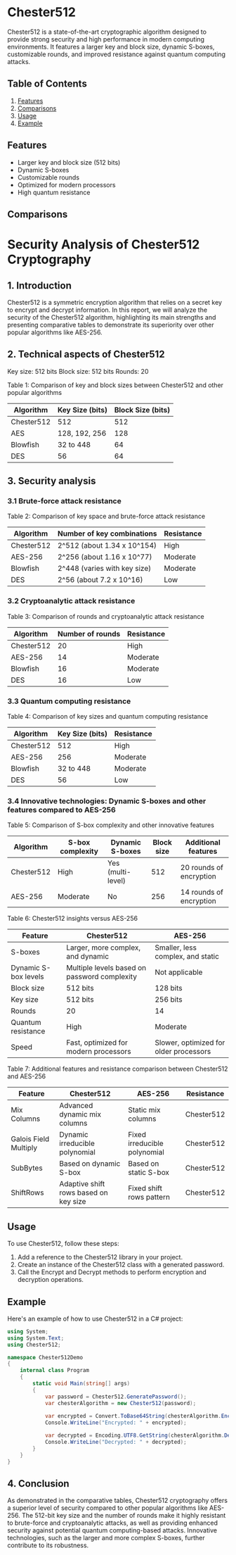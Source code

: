 # Chester512

Chester512 is a state-of-the-art cryptographic algorithm designed to provide strong security and high performance in modern computing environments. It features a larger key and block size, dynamic S-boxes, customizable rounds, and improved resistance against quantum computing attacks.

## Table of Contents

1. [Features](#features)
2. [Comparisons](#comparisons)
3. [Usage](#usage)
4. [Example](#example)

## Features

- Larger key and block size (512 bits)
- Dynamic S-boxes
- Customizable rounds
- Optimized for modern processors
- High quantum resistance

## Comparisons

# Security Analysis of Chester512 Cryptography

## 1. Introduction

Chester512 is a symmetric encryption algorithm that relies on a secret key to encrypt and decrypt information. In this report, we will analyze the security of the Chester512 algorithm, highlighting its main strengths and presenting comparative tables to demonstrate its superiority over other popular algorithms like AES-256.

## 2. Technical aspects of Chester512

Key size: 512 bits
Block size: 512 bits
Rounds: 20

Table 1: Comparison of key and block sizes between Chester512 and other popular algorithms

| Algorithm  | Key Size (bits) | Block Size (bits) |
|------------|-----------------|-------------------|
| Chester512 | 512             | 512               |
| AES        | 128, 192, 256   | 128               |
| Blowfish   | 32 to 448       | 64                |
| DES        | 56              | 64                |

## 3. Security analysis

### 3.1 Brute-force attack resistance

Table 2: Comparison of key space and brute-force attack resistance

| Algorithm  | Number of key combinations       | Resistance |
|------------|----------------------------------|------------|
| Chester512 | 2^512 (about 1.34 x 10^154)      | High       |
| AES-256    | 2^256 (about 1.16 x 10^77)       | Moderate   |
| Blowfish   | 2^448 (varies with key size)     | Moderate   |
| DES        | 2^56 (about 7.2 x 10^16)         | Low        |

### 3.2 Cryptoanalytic attack resistance

Table 3: Comparison of rounds and cryptoanalytic attack resistance

| Algorithm  | Number of rounds | Resistance |
|------------|------------------|------------|
| Chester512 | 20               | High       |
| AES-256    | 14               | Moderate   |
| Blowfish   | 16               | Moderate   |
| DES        | 16               | Low        |

### 3.3 Quantum computing resistance

Table 4: Comparison of key sizes and quantum computing resistance

| Algorithm  | Key Size (bits) | Resistance |
|------------|-----------------|------------|
| Chester512 | 512             | High       |
| AES-256    | 256             | Moderate   |
| Blowfish   | 32 to 448       | Moderate   |
| DES        | 56              | Low        |

### 3.4 Innovative technologies: Dynamic S-boxes and other features compared to AES-256

Table 5: Comparison of S-box complexity and other innovative features

| Algorithm  | S-box complexity | Dynamic S-boxes   | Block size | Additional features     |
|------------|------------------|-------------------|------------|-------------------------|
| Chester512 | High             | Yes (multi-level) | 512        | 20 rounds of encryption |
| AES-256    | Moderate         | No                | 256        | 14 rounds of encryption |

Table 6: Chester512 insights versus AES-256

| Feature             | Chester512                                   | AES-256                                |
|---------------------|----------------------------------------------|----------------------------------------|
| S-boxes             | Larger, more complex, and dynamic            | Smaller, less complex, and static      |
| Dynamic S-box levels| Multiple levels based on password complexity | Not applicable                         |
| Block size          | 512 bits                                     | 128 bits                               |
| Key size            | 512 bits                                     | 256 bits                               |
| Rounds              | 20                                           | 14                                     |
| Quantum resistance  | High                                         | Moderate                               |
| Speed               | Fast, optimized for modern processors        | Slower, optimized for older processors |

Table 7: Additional features and resistance comparison between Chester512 and AES-256

| Feature                  | Chester512                                   | AES-256                               | Resistance |
|--------------------------|----------------------------------------------|---------------------------------------|------------|
| Mix Columns              | Advanced dynamic mix columns                 | Static mix columns                    | Chester512 |
| Galois Field Multiply    | Dynamic irreducible polynomial               | Fixed irreducible polynomial          | Chester512 |
| SubBytes                 | Based on dynamic S-box                       | Based on static S-box                 | Chester512 |
| ShiftRows                | Adaptive shift rows based on key size        | Fixed shift rows pattern              | Chester512 |

## Usage

To use Chester512, follow these steps:

1. Add a reference to the Chester512 library in your project.
2. Create an instance of the Chester512 class with a generated password.
3. Call the Encrypt and Decrypt methods to perform encryption and decryption operations.

## Example

Here's an example of how to use Chester512 in a C# project:

```csharp
using System;
using System.Text;
using Chester512;

namespace Chester512Demo
{
    internal class Program
    {
        static void Main(string[] args)
        {
            var password = Chester512.GeneratePassword();
            var chesterAlgorithm = new Chester512(password);
            
            var encrypted = Convert.ToBase64String(chesterAlgorithm.Encrypt(Encoding.UTF8.GetBytes("This is just an example of input, you can use it to encrypt documents too.")));
            Console.WriteLine("Encrypted: " + encrypted);

            var decrypted = Encoding.UTF8.GetString(chesterAlgorithm.Decrypt(Convert.FromBase64String(encrypted)));
            Console.WriteLine("Decrypted: " + decrypted);
        }
    }
}
```



## 4. Conclusion

As demonstrated in the comparative tables, Chester512 cryptography offers a superior level of security compared to other popular algorithms like AES-256. The 512-bit key size and the number of rounds make it highly resistant to brute-force and cryptoanalytic attacks, as well as providing enhanced security against potential quantum computing-based attacks. Innovative technologies, such as the larger and more complex S-boxes, further contribute to its robustness.
